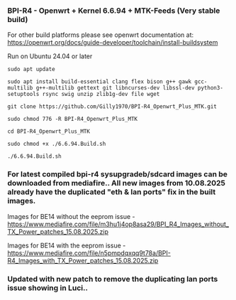 ### BPI-R4 - Openwrt + Kernel 6.6.94 + MTK-Feeds (Very stable build)

For other build platforms please see openwrt documentation at: https://openwrt.org/docs/guide-developer/toolchain/install-buildsystem

Run on Ubuntu 24.04 or later

`sudo apt update`

`sudo apt install build-essential clang flex bison g++ gawk gcc-multilib g++-multilib gettext git libncurses-dev libssl-dev python3-setuptools rsync swig unzip zlib1g-dev file wget`

`git clone https://github.com/Gilly1970/BPI-R4_Openwrt_Plus_MTK.git`

`sudo chmod 776 -R BPI-R4_Openwrt_Plus_MTK`

`cd BPI-R4_Openwrt_Plus_MTK`

`sudo chmod +x ./6.6.94.Build.sh`

`./6.6.94.Build.sh`

### For latest compiled bpi-r4 sysupgradeb/sdcard images can be downloaded from mediafire.. All new images from 10.08.2025 already have the duplicated "eth & lan ports" fix in the built images.

Images for BE14 without the eeprom issue - https://www.mediafire.com/file/m3hu1j4op8asa29/BPI_R4_Images_without_TX_Power_patches_15.08.2025.zip

Images for BE14 with the eeprom issue - https://www.mediafire.com/file/n5pmpdqxqq9t78a/BPI-R4_Images_with_TX_Power_patches_15.08.2025.zip

### Updated with new patch to remove the duplicating lan ports issue showing in Luci..

